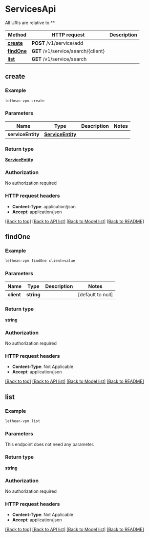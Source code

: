 # ServicesApi

All URIs are relative to **

Method | HTTP request | Description
------------- | ------------- | -------------
[**create**](ServicesApi.md#create) | **POST** /v1/service/add | 
[**findOne**](ServicesApi.md#findOne) | **GET** /v1/service/search/{client} | 
[**list**](ServicesApi.md#list) | **GET** /v1/service/search | 



## create



### Example

```bash
lethean-vpm create
```

### Parameters


Name | Type | Description  | Notes
------------- | ------------- | ------------- | -------------
 **serviceEntity** | [**ServiceEntity**](ServiceEntity.md) |  |

### Return type

[**ServiceEntity**](ServiceEntity.md)

### Authorization

No authorization required

### HTTP request headers

- **Content-Type**: application/json
- **Accept**: application/json

[[Back to top]](#) [[Back to API list]](../README.md#documentation-for-api-endpoints) [[Back to Model list]](../README.md#documentation-for-models) [[Back to README]](../README.md)


## findOne



### Example

```bash
lethean-vpm findOne client=value
```

### Parameters


Name | Type | Description  | Notes
------------- | ------------- | ------------- | -------------
 **client** | **string** |  | [default to null]

### Return type

**string**

### Authorization

No authorization required

### HTTP request headers

- **Content-Type**: Not Applicable
- **Accept**: application/json

[[Back to top]](#) [[Back to API list]](../README.md#documentation-for-api-endpoints) [[Back to Model list]](../README.md#documentation-for-models) [[Back to README]](../README.md)


## list



### Example

```bash
lethean-vpm list
```

### Parameters

This endpoint does not need any parameter.

### Return type

**string**

### Authorization

No authorization required

### HTTP request headers

- **Content-Type**: Not Applicable
- **Accept**: application/json

[[Back to top]](#) [[Back to API list]](../README.md#documentation-for-api-endpoints) [[Back to Model list]](../README.md#documentation-for-models) [[Back to README]](../README.md)

